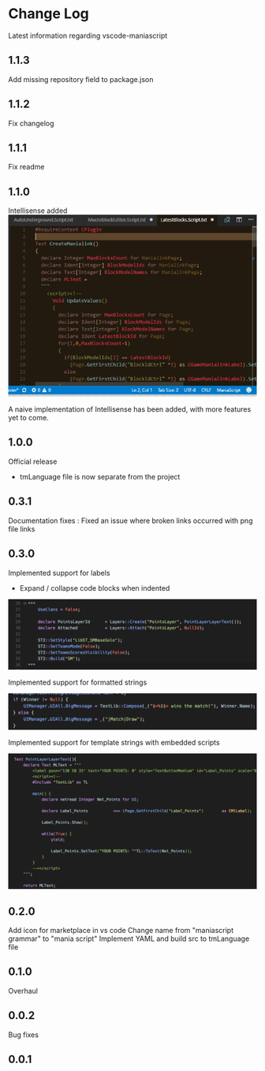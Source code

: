 # Change Log
Latest information regarding vscode-maniascript

## 1.1.3
Add missing repository field to package.json

## 1.1.2

Fix changelog

## 1.1.1

Fix readme

## 1.1.0

Intellisense added
![Demo](https://github.com/MattMcFarland/vscode-maniascript/raw/master/images/intellisense.gif)

A naive implementation of Intellisense has been added, with more features yet to come.

## 1.0.0

Official release
  - tmLanguage file is now separate from the project

## 0.3.1

Documentation fixes : Fixed an issue where broken links occurred with png file links

## 0.3.0
Implemented support for labels
  - Expand / collapse code blocks when indented

<img src="https://github.com/MattMcFarland/vscode-maniascript/raw/master/images/labels.png"/>

Implemented support for formatted strings

<img src="https://github.com/MattMcFarland/vscode-maniascript/raw/master/images/formatted-string.png"/>

Implemented support for template strings with embedded scripts

<img src="https://github.com/MattMcFarland/vscode-maniascript/raw/master/images/template-string.png"/>

## 0.2.0
Add icon for marketplace in vs code
Change name from "maniascript grammar" to "mania script"
Implement YAML and build src to tmLanguage file

## 0.1.0

Overhaul

## 0.0.2

Bug fixes

## 0.0.1
